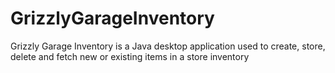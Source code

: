 # GrizzlyGarageInventory
Grizzly Garage Inventory is a Java desktop application used to create, store, delete and fetch new or existing items in a store
inventory
